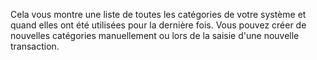 Cela vous montre une liste de toutes les catégories de votre système et quand elles ont été utilisées pour la dernière fois. Vous pouvez créer de nouvelles catégories manuellement ou lors de la saisie d'une nouvelle transaction.